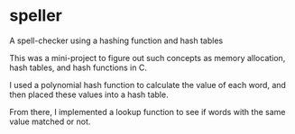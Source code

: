 # speller
A spell-checker using a hashing function and hash tables

This was a mini-project to figure out such concepts as memory allocation, hash tables, and hash functions in C.

I used a polynomial hash function to calculate the value of each word, and then placed these values into a hash table.

From there, I implemented a lookup function to see if words with the same value matched or not.
